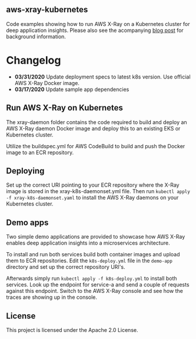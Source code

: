 ## aws-xray-kubernetes

Code examples showing how to run AWS X-Ray on a Kubernetes cluster for deep application insights. Please also see the acompanying [blog post](https://aws.amazon.com/de/blogs/compute/application-tracing-on-kubernetes-with-aws-x-ray/) for background information.

# Changelog

* **03/31/2020** Update deployment specs to latest k8s version. Use official AWS X-Ray Docker image.
* **03/17/2020** Update sample app dependencies  

## Run AWS X-Ray on Kubernetes
The xray-daemon folder contains the code required to build and deploy an AWS X-Ray daemon Docker image and deploy this to an existing EKS or Kubernetes cluster.

Utilize the buildspec.yml for AWS CodeBuild to build and push the Docker image to an ECR repository.

## Deploying

Set up the correct URI pointing to your ECR repository where the X-Ray image is stored in the xray-k8s-daemonset.yml file. Then run ```kubectl apply -f xray-k8s-daemonset.yaml``` to install the AWS X-Ray daemons on your Kubernetes cluster.

## Demo apps

Two simple demo applications are provided to showcase how AWS X-Ray enables deep application insights into a microservices architecture.

To install and run both services build both container images and upload them to ECR repositories. Edit the ```k8s-deploy.yml``` file in the ```demo-app``` directory and set up the correct repository URI's.

Afterwards simply run ```kubectl apply -f k8s-deploy.yml``` to install both services. Look up the endpoint for service-a and send a couple of requests against this endpoint. Switch to the AWS X-Ray console and see how the traces are showing up in the console.

## License

This project is licensed under the Apache 2.0 License.

